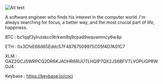  ![Alt text](http://www.scholarpedia.org/w/images/4/4e/Game-of-life_Pentomino.gif)

A software engineer who finds his interest in the computer world. I'm always searching for focus, a better way, and the most crucial part of life, happiness.


BTC : bc1qqf3ylrulskcc9trkwn8q9cpad9wquwmncy6w4p

ETH : 0x3CfeE66d65Eddc57F48767509975C05f4D7A01C7

XLM : GAZ2GCJSWRPCQ2DR6KJAOHR6RUUTLHQIP7QX2JS6BFVTLVOPUGPRWOJ4

Keybase : https://keybase.io/coci
